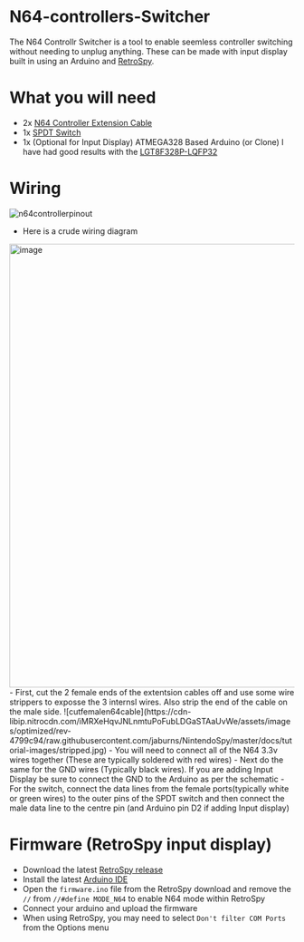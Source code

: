 # N64-controllers-Switcher

The N64 Controllr Switcher is a tool to enable seemless controller switching without needing to unplug anything.
These can be made with input display built in using an Arduino and [RetroSpy](https://github.com/retrospy/RetroSpy).

# What you will need
- 2x [N64 Controller Extension Cable](https://s.click.aliexpress.com/e/_olXS8Bv)
- 1x [SPDT Switch](https://s.click.aliexpress.com/e/_opt6h0X)
- 1x (Optional for Input Display) ATMEGA328 Based Arduino (or Clone) I have had good results with the [LGT8F328P-LQFP32](https://s.click.aliexpress.com/e/_onnZ7X5)

# Wiring
![n64controllerpinout](https://ezhid.sourceforge.net/n64pad.png)
- Here is a crude wiring diagram
<img width="1772" height="783" alt="image" src="https://github.com/user-attachments/assets/89bde62b-a37c-4d41-b083-a67c0e1e64f8" />
- First, cut the 2 female ends of the extentsion cables off and use some wire strippers to exposse the 3 internsl wires. Also strip the end of the cable on the male side.
![cutfemalen64cable](https://cdn-libip.nitrocdn.com/iMRXeHqvJNLnmtuPoFubLDGaSTAaUvWe/assets/images/optimized/rev-4799c94/raw.githubusercontent.com/jaburns/NintendoSpy/master/docs/tutorial-images/stripped.jpg)
- You will need to connect all of the N64 3.3v wires together (These are typically soldered with red wires)
- Next do the same for the GND wires (Typically black wires). If you are adding Input Display be sure to connect the GND to the Arduino as per the schematic  
- For the switch, connect the data lines from the female ports(typically white or green wires) to the outer pins of the SPDT switch and then connect the male data line to the centre pin (and Arduino pin D2 if adding Input display)


# Firmware (RetroSpy input display)
- Download the latest [RetroSpy release](https://github.com/retrospy/RetroSpy/releases)
- Install the latest [Arduino IDE](https://www.arduino.cc/en/software/)
- Open the `firmware.ino` file from the RetroSpy download and remove the `//` from `//#define MODE_N64` to enable N64 mode within RetroSpy
- Connect your arduino and upload the firmware
- When using RetroSpy, you may need to select `Don't filter COM Ports` from the Options menu
